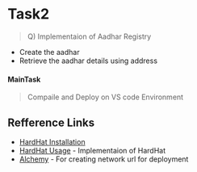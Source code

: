 # Task2

> Q) Implementaion of Aadhar Registry
- Create the aadhar
- Retrieve the aadhar details using address

#### MainTask

> Compaile and Deploy on VS code Environment

## Refference Links

- [HardHat Installation](https://hardhat.org/hardhat-runner/docs/getting-started) 
- [HardHat Usage](https://hardhat.org/hardhat-runner/docs/getting-started) - Implementaion of HardHat 
- [Alchemy](https://www.alchemy.com/) - For creating network url for deployment
  